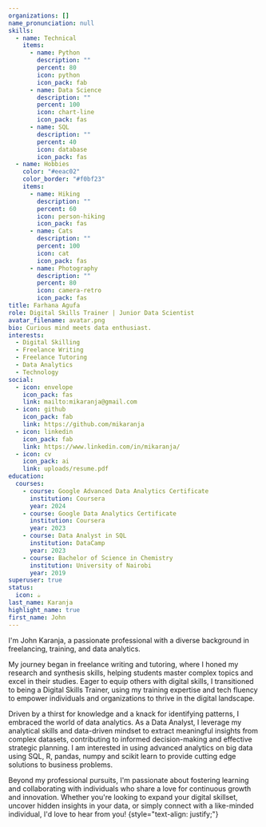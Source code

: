 ```yaml
---
organizations: []
name_pronunciation: null
skills:
  - name: Technical
    items:
      - name: Python
        description: ""
        percent: 80
        icon: python
        icon_pack: fab
      - name: Data Science
        description: ""
        percent: 100
        icon: chart-line
        icon_pack: fas
      - name: SQL
        description: ""
        percent: 40
        icon: database
        icon_pack: fas
  - name: Hobbies
    color: "#eeac02"
    color_border: "#f0bf23"
    items:
      - name: Hiking
        description: ""
        percent: 60
        icon: person-hiking
        icon_pack: fas
      - name: Cats
        description: ""
        percent: 100
        icon: cat
        icon_pack: fas
      - name: Photography
        description: ""
        percent: 80
        icon: camera-retro
        icon_pack: fas
title: Farhana Agufa
role: Digital Skills Trainer | Junior Data Scientist
avatar_filename: avatar.png
bio: Curious mind meets data enthusiast.
interests:
  - Digital Skilling
  - Freelance Writing
  - Freelance Tutoring
  - Data Analytics
  - Technology
social:
  - icon: envelope
    icon_pack: fas
    link: mailto:mikaranja@gmail.com
  - icon: github
    icon_pack: fab
    link: https://github.com/mikaranja
  - icon: linkedin
    icon_pack: fab
    link: https://www.linkedin.com/in/mikaranja/
  - icon: cv
    icon_pack: ai
    link: uploads/resume.pdf
education:
  courses:
    - course: Google Advanced Data Analytics Certificate
      institution: Coursera
      year: 2024
    - course: Google Data Analytics Certificate
      institution: Coursera
      year: 2023
    - course: Data Analyst in SQL
      institution: DataCamp
      year: 2023
    - course: Bachelor of Science in Chemistry
      institution: University of Nairobi
      year: 2019
superuser: true
status:
  icon: ☕️
last_name: Karanja
highlight_name: true
first_name: John
---
```


I'm John Karanja, a passionate professional with a diverse background in freelancing, training, and data analytics. 

My journey began in freelance writing and tutoring, where I honed my research and synthesis skills, helping students master complex topics and excel in their studies. Eager to equip others with digital skills, I transitioned to being a Digital Skills Trainer, using my training expertise and tech fluency to empower individuals and organizations to thrive in the digital landscape.

Driven by a thirst for knowledge and a knack for identifying patterns, I embraced the world of data analytics. As a Data Analyst, I leverage my analytical skills and data-driven mindset to extract meaningful insights from complex datasets, contributing to informed decision-making and effective strategic planning. I am interested in using advanced analytics on big data using SQL, R, pandas, numpy and scikit learn to provide cutting edge solutions to business problems.

Beyond my professional pursuits, I'm passionate about fostering learning and collaborating with individuals who share a love for continuous growth and innovation. Whether you're looking to expand your digital skillset, uncover hidden insights in your data, or simply connect with a like-minded individual, I'd love to hear from you!
{style="text-align: justify;"}
